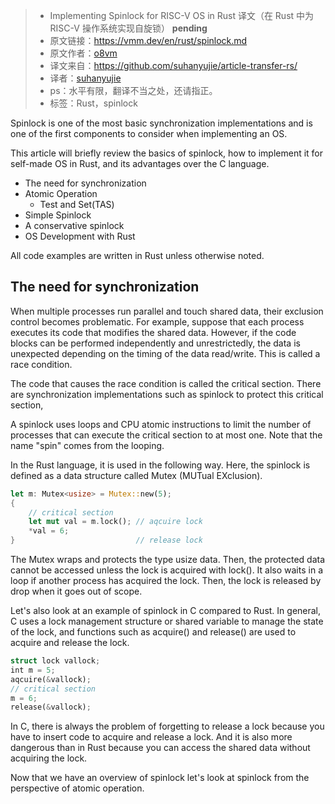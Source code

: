 >* Implementing Spinlock for RISC-V OS in Rust 译文（在 Rust 中为 RISC-V 操作系统实现自旋锁） **pending**
>* 原文链接：https://vmm.dev/en/rust/spinlock.md
>* 原文作者：[o8vm](https://github.com/o8vm)
>* 译文来自：https://github.com/suhanyujie/article-transfer-rs/
>* 译者：[suhanyujie](https://github.com/suhanyujie)
>* ps：水平有限，翻译不当之处，还请指正。
>* 标签：Rust，spinlock


Spinlock is one of the most basic synchronization implementations and is one of the first components to consider when implementing an OS.

This article will briefly review the basics of spinlock, how to implement it for self-made OS in Rust, and its advantages over the C language.

* The need for synchronization
* Atomic Operation
    * Test and Set(TAS)
* Simple Spinlock
* A conservative spinlock
* OS Development with Rust

All code examples are written in Rust unless otherwise noted.

## The need for synchronization
When multiple processes run parallel and touch shared data, their exclusion control becomes problematic.
For example, suppose that each process executes its code that modifies the shared data. However, if the code blocks can be performed independently and unrestrictedly, the data is unexpected depending on the timing of the data read/write. This is called a race condition.

The code that causes the race condition is called the critical section. There are synchronization implementations such as spinlock to protect this critical section,

A spinlock uses loops and CPU atomic instructions to limit the number of processes that can execute the critical section to at most one. Note that the name "spin" comes from the looping.

In the Rust language, it is used in the following way.
Here, the spinlock is defined as a data structure called Mutex (MUTual EXclusion).

```rust
let m: Mutex<usize> = Mutex::new(5);
{
    // critical section
    let mut val = m.lock(); // aqcuire lock
    *val = 6;               
}                           // release lock
```

The Mutex wraps and protects the type usize data. Then, the protected data cannot be accessed unless the lock is acquired with lock(). It also waits in a loop if another process has acquired the lock. Then, the lock is released by drop when it goes out of scope.

Let's also look at an example of spinlock in C compared to Rust. In general, C uses a lock management structure or shared variable to manage the state of the lock, and functions such as acquire() and release() are used to acquire and release the lock.

```rust
struct lock vallock;
int m = 5;
aqcuire(&vallock);
// critical section
m = 6;
release(&vallock);
```

In C, there is always the problem of forgetting to release a lock because you have to insert code to acquire and release a lock. And it is also more dangerous than in Rust because you can access the shared data without acquiring the lock.

Now that we have an overview of spinlock let's look at spinlock from the perspective of atomic operation.
